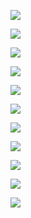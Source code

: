 <!--##
{
        "description": "不到长城非好汉！",
        "tag": [
            "八达岭长城"
        ],
        "img":"https://picserver.duoyu.link/picfile/image/202309/08-1694102418966.jpg",
        "video":"",
        "dateYY": "2023",
        "dateMM": "08",
        "dateDD": "21",
        "dateAMPM":"早上",
        "placeMap":"八达岭长城",
        "device":"iPhone 11",
        "itinerary":"",
        "signal":""
    }
 ##-->
<p class="camera-img-item">
    <img src="https://picserver.duoyu.link/picfile/image/202309/14-1694629596767.jpg">
    <span></span>
</p>

<p class="camera-img-item">
    <img src="https://picserver.duoyu.link/picfile/image/202309/14-1694629611748.jpg">
    <span></span>
</p>

<p class="camera-img-item">
    <img src="https://picserver.duoyu.link/picfile/image/202309/14-1694629620285.jpg">
    <span></span>
</p>

<p class="camera-img-item">
    <img src="https://picserver.duoyu.link/picfile/image/202309/14-1694629627430.jpg">
    <span></span>
</p>

<p class="camera-img-item">
    <img src="https://picserver.duoyu.link/picfile/image/202309/14-1694629634623.jpg">
    <span></span>
</p>

<p class="camera-img-item">
    <img src="https://picserver.duoyu.link/picfile/image/202309/14-1694629641961.jpg">
    <span></span>
</p>

<p class="camera-img-item">
    <img src="https://picserver.duoyu.link/picfile/image/202309/14-1694629648974.jpg">
    <span></span>
</p>

<p class="camera-img-item">
    <img src="https://picserver.duoyu.link/picfile/image/202309/14-1694629657989.jpg">
    <span></span>
</p>

<p class="camera-img-item">
    <img src="https://picserver.duoyu.link/picfile/image/202309/14-1694629664781.jpg">
    <span></span>
</p>

<p class="camera-img-item">
    <img src="https://picserver.duoyu.link/picfile/image/202309/14-1694629672163.jpg">
    <span></span>
</p>

<p class="camera-img-item">
    <img src="https://picserver.duoyu.link/picfile/image/202309/14-1694629679250.jpg">
    <span></span>
</p>